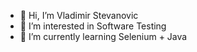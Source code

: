 - 👋 Hi, I’m Vladimir Stevanovic
- 👀 I’m interested in Software Testing
- 🌱 I’m currently learning Selenium + Java
<!---
Redpasss/Redpasss is a ✨ special ✨ repository because its `README.md` (this file) appears on your GitHub profile.
You can click the Preview link to take a look at your changes.
--->
